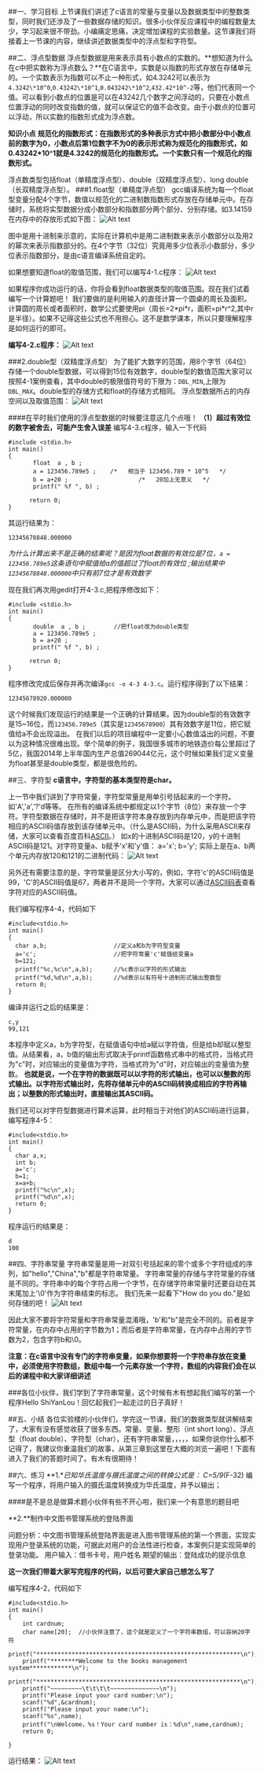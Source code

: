 ##一、学习目标
上节课我们讲述了c语言的常量与变量以及数据类型中的整数类型，同时我们还涉及了一些数据存储的知识。很多小伙伴反应课程中的编程数量太少，学习起来很不带劲。小编痛定思痛，决定增加课程的实验数量。这节课我们将接着上一节课的内容，继续讲述数据类型中的浮点型和字符型。

##二、浮点型数据
浮点型数据是用来表示具有小数点的实数的。**想知道为什么在c中把实数称为浮点数么？**在C语言中，实数是以指数的形式存放在存储单元的。一个实数表示为指数可以不止一种形式，如4.3242可以表示为`4.3242\*10^0`,`0.43242\*10^1`,`0.043242\*10^2`,`432.42*10^-2`等，他们代表同一个值。可以看到小数点的位置是可以在43242几个数字之间浮动的，只要在小数点位置浮动的同时改变指数的值，就可以保证它的值不会改变。由于小数点的位置可以浮动，所以实数的指数形式成为浮点数。

**知识小点**
**规范化的指数形式：在指数形式的多种表示方式中把小数部分中小数点前的数字为0，小数点后第1位数字不为0的表示形式称为规范化的指数形式，如0.43242*10^1就是4.3242的规范化的指数形式。一个实数只有一个规范化的指数形式。**

浮点数类型包括float（单精度浮点型）、double（双精度浮点型）、long double（长双精度浮点型）。
###1.float型（单精度浮点型）
gcc编译系统为每一个float型变量分配4个字节，数值以规范化的二进制数指数形式存放在存储单元中。在存储时，系统将实型数据分成小数部分和指数部分两个部分、分别存储。如3.14159在内存中的存放形式如下图：
![Alt text](https://dn-anything-about-doc.qbox.me/c/1.jpg)

图中是用十进制来示意的，实际在计算机中是用二进制数来表示小数部分以及用2的幂次来表示指数部分的。在4个字节（32位）究竟用多少位表示小数部分，多少位表示指数部分，是由c语言编译系统自定的。

如果想要知道float的取值范围，我们可以编写4-1.c程序：
![Alt text](https://dn-anything-about-doc.qbox.me/c/4-11.jpg)

如果程序你成功运行的话，你将会看到float数据类型的取值范围。现在我们试着编写一个计算题吧！
我们要做的是利用输入的直径计算一个圆桌的周长及面积。计算圆的周长或者面积时，数学公式要使用pi（周长=2\*pi\*r，面积=pi\*r^2,其中r是半径）。如果不记得这些公式也不用担心。这不是数学课本，所以只要理解程序是如何运行的即可。

**编写4-2.c程序：**
![Alt text](https://dn-anything-about-doc.qbox.me/c/4-3.jpg)


###2.double型（双精度浮点型）
为了能扩大数字的范围，用8个字节（64位）存储一个double型数据，可以得到15位有效数字，double型的数值范围大家可以按照4-1案例查看，其中double的极限值符号的下限为：`DBL_MIN`,上限为`DBL_MAX`。double型的存储方式和float的存储方式相同。
浮点型数据所占的内存空间以及取值范围：
![Alt text](https://dn-anything-about-doc.qbox.me/c/4-8.jpg)


####在平时我们使用的浮点型数据的时候要注意这几个点哦！
**（1）超过有效位的数字被舍去，可能产生舍入误差**
编写4-3.c程序，输入一下代码
```
#include <stdio.h>
int main()
{
       float  a , b ;
       a = 123456.789e5 ;    /*   相当于 123456.789 * 10^5   */
       b = a+20 ;                    /*   20加上无意义   */
       printf(" %f ", b) ;

      return 0;
}    
```

其运行结果为：
```
12345678848.000000  
```
*为什么计算出来不是正确的结果呢？是因为float数据的有效位是7位，`a = 123456.789e5`这条语句中赋值给a的值超过了float的有效位 ;输出结果中 `12345678848.000000`中只有前7位才是有效数字*

现在我们再次用gedit打开4-3.c,把程序修改如下：
```
#include <stdio.h>
int main()
{
       double  a , b ;        //把float改为double类型
       a = 123456.789e5 ;   
       b = a+20 ;                    
       printf(" %f ", b) ;

      retrun 0;
}    
```

程序修改完成后保存并再次编译`gcc -o 4-3 4-3.c`。运行程序得到了以下结果：
```
12345678920.000000
```

这个时候我们发现运行的结果是一个正确的计算结果。因为double型的有效数字是15~16位，而`123456.789e5`（其实是`12345678900`）其有效数字是11位，把它赋值给a不会出现溢出。
在我们以后的项目编程中一定要小心数值溢出的问题，不要以为这种情况很难出现。举个简单的例子，我国很多城市的地铁造价每公里超过了5亿，我国2014年上半年国内生产总值269044亿元，这个时候如果我们定义变量为float甚至是double类型，都是很危险的。

##三、字符型
**c语言中，字符型的基本类型符是char。**

上一节中我们讲到了字符常量，字符型常量是用单引号括起来的一个字符。如'A','a','?'d等等。
在所有的编译系统中都规定以1个字节（8位）来存放一个字符。字符型数据在存储时，并不是把该字符本身存放到内存单元中，而是把该字符相应的ASCII码值存放到该存储单元中。（什么是ASCII码，为什么采用ASCII来存储，大家可以查看百度百科[ASCII](http://baike.baidu.com/view/15482.htm?fr=aladdin)。）
如x的十进制ASCII码是120，y的十进制ASCII码是121。对字符变量a、b赋予'x'和'y'值：
a='x';
b='y';
实际上是在a、b两个单元内存放120和121的二进制代码：
![Alt text](https://dn-anything-about-doc.qbox.me/c/4-6.jpg)


另外还有需要注意的是，字符常量是区分大小写的，例如，字符'c'的ASCII码值是99，'C'的ASCII码值是67，两者并不是同一个字符。大家可以通过[ASCII码表](http://maxiang.info/)查看字符对应的ASCII码值。

我们编写程序4-4，代码如下
```
#include<stdio.h> 
int main()
{ 
  char a,b;                   //定义a和b为字符型变量
  a='c';                      //把字符常量'c'赋值给变量a
  b=121; 
  printf("%c,%c\n",a,b);      //%c表示以字符的形式输出
  printf("%d,%d\n",a,b);      //%d表示以有符号十进制形式输出整数型
  return 0;
}
```

编译并运行之后的结果是：
```
c,y
99,121
```

本程序中定义a，b为字符型，在赋值语句中给a赋以字符值，但是给b却赋以整型值。从结果看，a，b值的输出形式取决于printf函数格式串中的格式符，当格式符为"c"时，对应输出的变量值为字符，当格式符为"d"时，对应输出的变量值为整数。
**也就是说，一个在字符的数据既可以以字符的形式输出，也可以以整数的形式输出。以字符形式输出时，先将存储单元中的ASCII码转换成相应的字符再输出；以整数的形式输出时，直接输出其ASCII码。**

我们还可以对字符型数据进行算术运算，此时相当于对他们的ASCII码进行运算，编写程序4-5：
```
#include<stdio.h> 
int main()
{ 
  char a,x;
  int b;                  
  a='c';                      
  b=1; 
  x=a+b;
  printf("%c\n",x);      
  printf("%d\n",x);      
  return 0;
}
```

程序运行的结果是：
```
d
100
```

##四、字符串常量
字符串常量是用一对双引号括起来的零个或多个字符组成的序列，如"hello","China","b"都是字符串常量。
字符串常量的存储与字符常量的存储是不同的。字符串中的每个字符占用一个字节，在存储字符串常量时还要自动在其末尾加上'\0'作为字符串结束的标志。
我们先来一起看下"How do you do."是如何存储的吧！
![Alt text](https://dn-anything-about-doc.qbox.me/c/4-7.jpg)

因此大家不要将字符常量和字符串常量混淆哦，'b'和"b"是完全不同的。前者是字符常量，在内存中占用的字节数为1；而后者是字符串常量，在内存中占用的字节数为2，包含字符b和\0。

**注意：在c语言中没有专门的字符串变量，如果你想要将一个字符串存放在变量中，必须使用字符数组，数组中每一个元素存放一个字符，数组的内容我们会在以后的课程中和大家详细讲述**

###各位小伙伴，我们学到了字符串常量，这个时候有木有想起我们编写的第一个程序Hello ShiYanLou！回忆起我们一起走过的日子真好！

##五、小结
各位实验楼的小伙伴们，学完这一节课，我们的数据类型就讲解结束了，大家有没有感觉收获了很多东西。常量、变量、整形（int short long）、浮点型（float double）、字符型（char），还有字符串常量，，，，，如果你说你什么都不记得了，我建议你重温我们的故事，从第三章到这里在大概的浏览一遍吧！下面有进入了我们的答题时间了。有木有很期待！

##六、练习
**1.**已知华氏温度与摄氏温度之间的转换公式是：
C=5/9*(F-32)
编写一个程序，将用户输入的摄氏温度转换成为华氏温度，并予以输出；

####是不是总是做算术题小伙伴有些不开心啦，我们来一个有意思的题目吧

**2.**制作中文图书管理系统的登陆界面

问题分析：中文图书管理系统登陆界面是进入图书管理系统的第一个界面，实现实现用户登录系统的功能，可据此对用户的合法性进行检查，本案例只是实现简单的登录功能。
用户输入：借书卡号，用户姓名
期望的输出：登陆成功的提示信息

**这一次我们带着大家写完程序的代码，以后可要大家自己想怎么写了**

编写程序4-2，代码如下

```
#include<stdio.h>
int main()
{
    int cardnum;
    char name[20];  //小伙伴注意了，这个就是定义了一个字符串数组，可以容纳20字符
    printf("**********************************************************\n");
    printf("********Welcome to the books management system************\n");
    printf("**********************************************************\n");
    printf("~~~~~~~~~\t\t\t\t~~~~~~~~~~~~~~\n");
    printf("Please input your card number:\n");
    scanf("%d",&cardnum);
    printf("Please input your name:\n");
    scanf("%s",name);
    printf("\nWelcome，%s！Your card number is：%d\n",name,cardnum);
    return 0;
    
}
```

运行结果：
![Alt text](https://dn-anything-about-doc.qbox.me/c/4-9.jpg)














